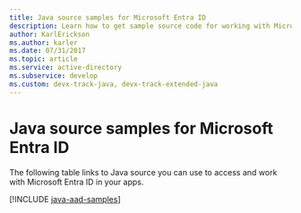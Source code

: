 ```yaml
---
title: Java source samples for Microsoft Entra ID
description: Learn how to get sample source code for working with Microsoft Entra ID from your Java apps.
author: KarlErickson
ms.author: karler
ms.date: 07/31/2017
ms.topic: article
ms.service: active-directory
ms.subservice: develop
ms.custom: devx-track-java, devx-track-extended-java
---
```


# Java source samples for Microsoft Entra ID

The following table links to Java source you can use to access and work with Microsoft Entra ID in your apps.

[!INCLUDE [java-aad-samples](includes/java-aad-samples.md)]
